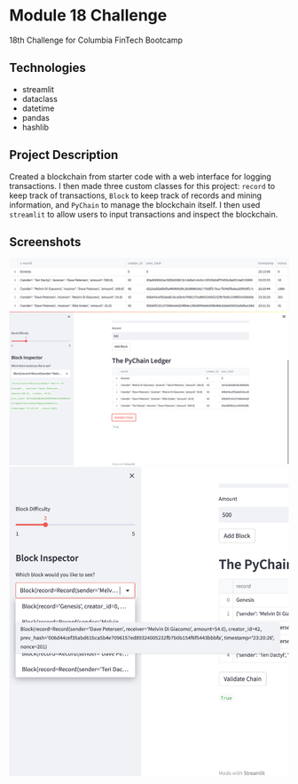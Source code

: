 # Module 18 Challenge

18th Challenge for Columbia FinTech Bootcamp

## Technologies

* streamlit
* dataclass
* datetime
* pandas
* hashlib

## Project Description

Created a blockchain from starter code with a web interface for logging transactions. I then made three custom classes for this project: `record` to keep track of transactions, `Block` to keep track of records and mining information, and `PyChain` to manage the blockchain itself. I then used `streamlit` to allow users to input transactions and inspect the blockchain.

## Screenshots

![Block Added](Images/Add%20Block.png)
![Validated Chain](Images/Validate%20Chain.png)
![Test Chain](Images/Validity%20Test.png)